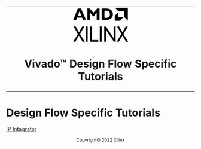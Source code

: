 ﻿<table width="100%">
 <tr width="100%">
    <td align="center"><img src="https://github.com/Xilinx/Image-Collateral/blob/main/xilinx-logo.png?raw=true" width="30%"/><h1>Vivado™ Design Flow Specific Tutorials</h1>
    </td>
 </tr>
</table>

# Design Flow Specific Tutorials



[IP Integrator](./IP_Integrator/)


<p align="center"><sup>Copyright&copy; 2022 Xilinx</sup></p>
